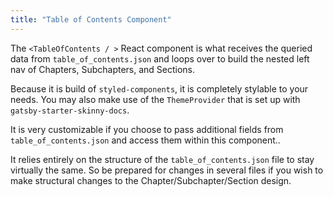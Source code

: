 ```yaml
---
title: "Table of Contents Component"
---
```


The `<TableOfContents / >` React component is what receives the queried data from `table_of_contents.json` and loops over to build the nested left nav of Chapters, Subchapters, and Sections.

Because it is build of `styled-components`, it is completely stylable to your needs. You may also make use of the `ThemeProvider` that is set up with `gatsby-starter-skinny-docs`.

It is very customizable if you choose to pass additional fields from `table_of_contents.json` and access them within this component..

It relies entirely on the structure of the `table_of_contents.json` file to stay virtually the same. So be prepared for changes in several files if you wish to make structural changes to the Chapter/Subchapter/Section design.
